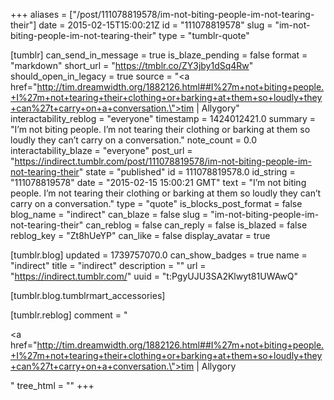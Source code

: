 +++
aliases = ["/post/111078819578/im-not-biting-people-im-not-tearing-their"]
date = 2015-02-15T15:00:21Z
id = "111078819578"
slug = "im-not-biting-people-im-not-tearing-their"
type = "tumblr-quote"

[tumblr]
can_send_in_message = true
is_blaze_pending = false
format = "markdown"
short_url = "https://tmblr.co/ZY3jby1dSq4Rw"
should_open_in_legacy = true
source = "<a href=\"http://tim.dreamwidth.org/1882126.html##I%27m+not+biting+people.+I%27m+not+tearing+their+clothing+or+barking+at+them+so+loudly+they+can%27t+carry+on+a+conversation.\">tim | Allygory</a>"
interactability_reblog = "everyone"
timestamp = 1424012421.0
summary = "I’m not biting people. I’m not tearing their clothing or barking at them so loudly they can’t carry on a conversation."
note_count = 0.0
interactability_blaze = "everyone"
post_url = "https://indirect.tumblr.com/post/111078819578/im-not-biting-people-im-not-tearing-their"
state = "published"
id = 111078819578.0
id_string = "111078819578"
date = "2015-02-15 15:00:21 GMT"
text = "I&rsquo;m not biting people. I&rsquo;m not tearing their clothing or barking at them so loudly they can&rsquo;t carry on a conversation."
type = "quote"
is_blocks_post_format = false
blog_name = "indirect"
can_blaze = false
slug = "im-not-biting-people-im-not-tearing-their"
can_reblog = false
can_reply = false
is_blazed = false
reblog_key = "Zt8hUeYP"
can_like = false
display_avatar = true

[tumblr.blog]
updated = 1739757070.0
can_show_badges = true
name = "indirect"
title = "indirect"
description = ""
url = "https://indirect.tumblr.com/"
uuid = "t:PgyUJU3SA2Klwyt81UWAwQ"

[tumblr.blog.tumblrmart_accessories]

[tumblr.reblog]
comment = "<p><a href=\"http://tim.dreamwidth.org/1882126.html##I%27m+not+biting+people.+I%27m+not+tearing+their+clothing+or+barking+at+them+so+loudly+they+can%27t+carry+on+a+conversation.\">tim | Allygory</a></p>"
tree_html = ""
+++
